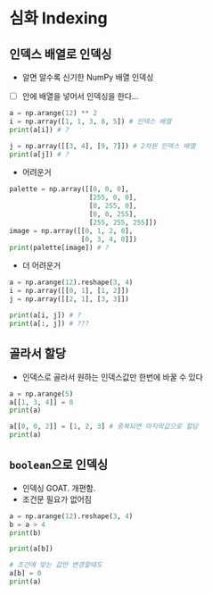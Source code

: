 # 심화 Indexing

## 인덱스 배열로 인덱싱

- 알면 알수록 신기한 NumPy 배열 인덱싱
- [  ] 안에 배열을 넣어서 인덱싱을 한다...

```python
a = np.arange(12) ** 2
i = np.array([1, 1, 3, 8, 5]) # 인덱스 배열
print(a[i]) # ?

j = np.array([[3, 4], [9, 7]]) # 2차원 인덱스 배열
print(a[j]) # ?
```

- 어려운거

```python
palette = np.array([[0, 0, 0],
                    [255, 0, 0],
                    [0, 255, 0],
                    [0, 0, 255],
                    [255, 255, 255]])
image = np.array([[0, 1, 2, 0],
                  [0, 3, 4, 0]])
print(palette[image]) # ?
```

- 더 어려운거

```python
a = np.arange(12).reshape(3, 4)
i = np.array([[0, 1], [1, 2]])
j = np.array([[2, 1], [3, 3]])

print(a[i, j]) # ?
print(a[:, j]) # ???
```

## 골라서 할당

- 인덱스로 골라서 원하는 인덱스값만 한번에 바꿀 수 있다

```python
a = np.arange(5)
a[[1, 3, 4]] = 0
print(a)

a[[0, 0, 2]] = [1, 2, 3] # 중복되면 마지막값으로 할당
print(a)
```

## `boolean`으로 인덱싱

- 인덱싱 GOAT. 개편함. 
- 조건문 필요가 없어짐
  
```python
a = np.arange(12).reshape(3, 4)
b = a > 4
print(b)

print(a[b])

# 조건에 맞는 값만 변경할때도
a[b] = 0
print(a)
```
